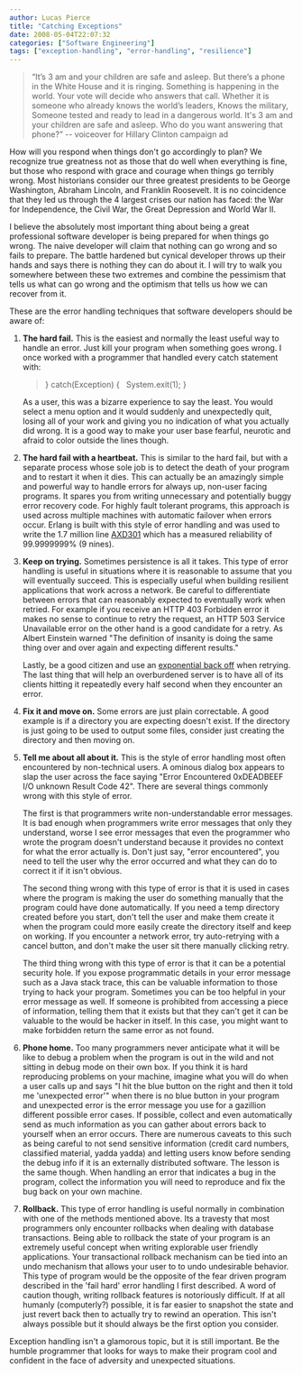 ```yaml
---
author: Lucas Pierce
title: "Catching Exceptions"
date: 2008-05-04T22:07:32
categories: ["Software Engineering"]
tags: ["exception-handling", "error-handling", "resilience"]
---
```


> “It’s 3 am and your children are safe and asleep.
> But there’s a phone in the White House and it is ringing.
> Something is happening in the world.
> Your vote will decide who answers that call.
> Whether it is someone who already knows the world’s leaders,
> Knows the military,
> Someone tested and ready to lead in a dangerous world.
> It's 3 am and your children are safe and asleep.
> Who do you want answering that phone?”
> -- voiceover for Hillary Clinton campaign ad

How will you respond when things don't go accordingly to plan? We recognize true greatness not as those that do well when everything is fine, but those who respond with grace and courage when things go terribly wrong. Most historians consider our three greatest presidents to be George Washington, Abraham Lincoln, and Franklin Roosevelt. It is no coincidence that they led us through the 4 largest crises our nation has faced: the War for Independence, the Civil War, the Great Depression and World War II.

I believe the absolutely most important thing about being a great professional software developer is being prepared for when things go wrong. The naive developer will claim that nothing can go wrong and so fails to prepare. The battle hardened but cynical developer throws up their hands and says there is nothing they can do about it. I will try to walk you somewhere between these two extremes and combine the pessimism that tells us what can go wrong and the optimism that tells us how we can recover from it.

These are the error handling techniques that software developers should be aware of:

1. **The hard fail.** This is the easiest and normally the least useful way to handle an error. Just kill your program when something goes wrong. I once worked with a programmer that handled every catch statement with:
   > } catch(Exception) {
   >   System.exit(1);
   > }

   As a user, this was a bizarre experience to say the least. You would select a menu option and it would suddenly and unexpectedly quit, losing all of your work and giving you no indication of what you actually did wrong. It is a good way to make your user base fearful, neurotic and afraid to color outside the lines though.
2. **The hard fail with a heartbeat.** This is similar to the hard fail, but with a separate process whose sole job is to detect the death of your program and to restart it when it dies. This can actually be an amazingly simple and powerful way to handle errors for always up, non-user facing programs. It spares you from writing unnecessary and potentially buggy error recovery code. For highly fault tolerant programs, this approach is used across multiple machines with automatic failover when errors occur. Erlang is built with this style of error handling and was used to write the 1.7 million line [AXD301](http://wadler.blogspot.com/2005/05/concurrency-oriented-programming-in.html) which has a measured reliability of 99.9999999% (9 nines).
3. **Keep on trying.** Sometimes persistence is all it takes. This type of error handling is useful in situations where it is reasonable to assume that you will eventually succeed. This is especially useful when building resilient applications that work across a network. Be careful to differentiate between errors that can reasonably expected to eventually work when retried. For example if you receive an HTTP 403 Forbidden error it makes no sense to continue to retry the request, an HTTP 503 Service Unavailable error on the other hand is a good candidate for a retry. As Albert Einstein warned "The definition of insanity is doing the same thing over and over again and expecting different results."

   Lastly, be a good citizen and use an [exponential back off](http://en.wikipedia.org/wiki/Exponential_backoff) when retrying. The last thing that will help an overburdened server is to have all of its clients hitting it repeatedly every half second when they encounter an error.
4. **Fix it and move on.** Some errors are just plain correctable. A good example is if a directory you are expecting doesn't exist. If the directory is just going to be used to output some files, consider just creating the directory and then moving on.
5. **Tell me about all about it.** This is the style of error handling most often encountered by non-technical users. A ominous dialog box appears to slap the user across the face saying "Error Encountered 0xDEADBEEF I/O unknown Result Code 42". There are several things commonly wrong with this style of error.

   The first is that programmers write non-understandable error messages. It is bad enough when programmers write error messages that only they understand, worse I see error messages that even the programmer who wrote the program doesn't understand because it provides no context for what the error actually is. Don't just say, "error encountered", you need to tell the user why the error occurred and what they can do to correct it if it isn't obvious.

   The second thing wrong with this type of error is that it is used in cases where the program is making the user do something manually that the program could have done automatically. If you need a temp directory created before you start, don't tell the user and make them create it when the program could more easily create the directory itself and keep on working. If you encounter a network error, try auto-retrying with a cancel button, and don't make the user sit there manually clicking retry.

   The third thing wrong with this type of error is that it can be a potential security hole. If you expose programmatic details in your error message such as a Java stack trace, this can be valuable information to those trying to hack your program. Sometimes you can be too helpful in your error message as well. If someone is prohibited from accessing a piece of information, telling them that it exists but that they can't get it can be valuable to the would be hacker in itself. In this case, you might want to make forbidden return the same error as not found.
6. **Phone home.** Too many programmers never anticipate what it will be like to debug a problem when the program is out in the wild and not sitting in debug mode on their own box. If you think it is hard reproducing problems on your machine, imagine what you will do when a user calls up and says "I hit the blue button on the right and then it told me 'unexpected error'" when there is no blue button in your program and unexpected error is the error message you use for a gazillion different possible error cases. If possible, collect and even automatically send as much information as you can gather about errors back to yourself when an error occurs. There are numerous caveats to this such as being careful to not send sensitive information (credit card numbers, classified material, yadda yadda) and letting users know before sending the debug info if it is an externally distributed software. The lesson is the same though. When handling an error that indicates a bug in the program, collect the information you will need to reproduce and fix the bug back on your own machine.
7. **Rollback.** This type of error handling is useful normally in combination with one of the methods mentioned above. Its a travesty that most programmers only encounter rollbacks when dealing with database transactions. Being able to rollback the state of your program is an extremely useful concept when writing explorable user friendly applications. Your transactional rollback mechanism can be tied into an undo mechanism that allows your user to to undo undesirable behavior. This type of program would be the opposite of the fear driven program described in the 'fail hard' error handling I first described. A word of caution though, writing rollback features is notoriously difficult. If at all humanly (computerly?) possible, it is far easier to snapshot the state and just revert back then to actually try to rewind an operation. This isn't always possible but it should always be the first option you consider.

Exception handling isn't a glamorous topic, but it is still important. Be the humble programmer that looks for ways to make their program cool and confident in the face of adversity and unexpected situations.